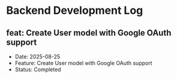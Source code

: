 # Backend Development Log


## feat: Create User model with Google OAuth support
- Date: 2025-08-25
- Feature: Create User model with Google OAuth support
- Status: Completed
